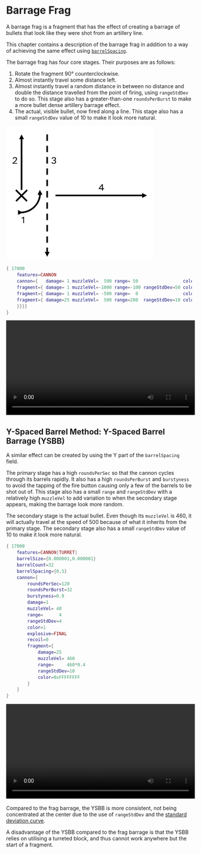 # Barrage Frag

A barrage frag is a fragment that has the effect of creating a barrage of bullets that look like they were shot from an artillery line.

This chapter contains a description of the barrage frag in addition to a way of achieving the same effect using [`barrelSpacing`](./turreted_weapons.html?highlight=barrelSpacing#barrel-appearance).

The barrage frag has four core stages. Their purposes are as follows:
1. Rotate the fragment 90° counterclockwise.
2. Almost instantly travel some distance left.
3. Almost instantly travel a random distance in between no distance and double the distance travelled from the point of firing, using `rangeStdDev` to do so. This stage also has a greater-than-one `roundsPerBurst` to make a more bullet dense artillery barrage effect.
4. The actual, visible bullet, now fired along a line. This stage also has a small `rangeStdDev` value of 10 to make it look more natural.

<img src="./diagrams/frag_barrage_diagram.png" alt="Frag Barrage Diagram" width="400" height="auto">

```lua
{ 17000
    features=CANNON
    cannon={   damage= 1 muzzleVel=  500 range= 50                 color=1          spread= 90*pi/180 pattern=CONSTANT explosive=FINAL              roundsPerSec= 30 power=10 recoil=0
    fragment={ damage= 1 muzzleVel=-1000 range=-100 rangeStdDev=50 color=1                                             explosive=FINAL|FRAG_NOFLASH roundsPerBurst=5
    fragment={ damage= 1 muzzleVel= -500 range=  0                 color=1                                             explosive=FINAL|FRAG_NOFLASH
	fragment={ damage=25 muzzleVel=  500 range=200  rangeStdDev=10 color=0xAAFFFFFF spread=-90*pi/180 pattern=CONSTANT explosive=      FRAG_NOFLASH
	}}}}
}
```

<video height=256 controls>
  <source src="diagrams/frag_barrage.mp4" type="video/mp4">
  Your browser does not support the video tag.
</video>

## Y-Spaced Barrel Method: Y-Spaced Barrel Barrage (YSBB)

A similar effect can be created by using the Y part of the `barrelSpacing` field.

The primary stage has a high `roundsPerSec` so that the cannon cycles through its barrels rapidly. It also has a high `roundsPerBurst` and `burstyness` to avoid the tapping of the fire button causing only a few of the barrels to be shot out of. This stage also has a small `range` and `rangeStdDev` with a relatively high `muzzleVel` to add variation to when the secondary stage appears, making the barrage look more random.

The secondary stage is the actual bullet. Even though its `muzzleVel` is 460, it will actually travel at the speed of 500 because of what it inherits from the primary stage. The secondary stage also has a small `rangeStdDev` value of 10 to make it look more natural.

```lua
{ 17000
	features=CANNON|TURRET|
	barrelSize={0.000001,0.000001}
	barrelCount=32
	barrelSpacing={0,5}
	cannon={
		roundsPerSec=120
		roundsPerBurst=32
		burstyness=0.9
		damage=1
		muzzleVel= 40
		range=      4
		rangeStdDev=4
		color=1
		explosive=FINAL
		recoil=0
		fragment={
			damage=25
			muzzleVel= 460
			range=     460*0.4
            rangeStdDev=10
			color=0xFFFFFFFF
		}
	}
}
```

<video height=256 controls>
  <source src="diagrams/y-spaced_barrel_barrage.mp4" type="video/mp4">
  Your browser does not support the video tag.
</video>

Compared to the frag barrage, the YSBB is more consistent, not being concentrated at the center due to the use of `rangeStdDev` and the [standard deviation curve](./standard_deviation_fields.md).

A disadvantage of the YSBB compared to the frag barrage is that the YSBB relies on utilising a turreted block, and thus cannot work anywhere but the start of a fragment.